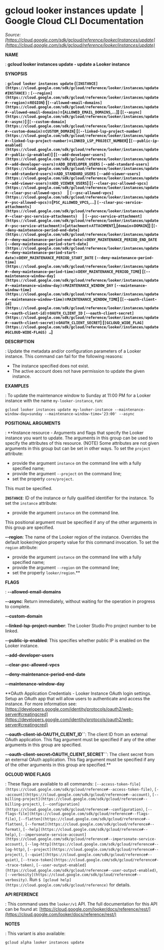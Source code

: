 # gcloud looker instances update  |  Google Cloud CLI Documentation

*Source: [https://cloud.google.com/sdk/gcloud/reference/looker/instances/update](https://cloud.google.com/sdk/gcloud/reference/looker/instances/update)*

**NAME**

: **gcloud looker instances update - update a Looker instance**

**SYNOPSIS**

: **`gcloud looker instances update` (`[INSTANCE](https://cloud.google.com/sdk/gcloud/reference/looker/instances/update#INSTANCE)` : `[--region](https://cloud.google.com/sdk/gcloud/reference/looker/instances/update#--region)`=`REGION`) [`[--allowed-email-domains](https://cloud.google.com/sdk/gcloud/reference/looker/instances/update#--allowed-email-domains)`=[`ALLOWED_EMAIL_DOMAINS`,…]] [`[--async](https://cloud.google.com/sdk/gcloud/reference/looker/instances/update#--async)`] [`[--custom-domain](https://cloud.google.com/sdk/gcloud/reference/looker/instances/update#--custom-domain)`=`CUSTOM_DOMAIN`] [`[--linked-lsp-project-number](https://cloud.google.com/sdk/gcloud/reference/looker/instances/update#--linked-lsp-project-number)`=`LINKED_LSP_PROJECT_NUMBER`] [`[--public-ip-enabled](https://cloud.google.com/sdk/gcloud/reference/looker/instances/update#--public-ip-enabled)`] [`[--add-developer-users](https://cloud.google.com/sdk/gcloud/reference/looker/instances/update#--add-developer-users)`=`ADD_DEVELOPER_USERS` `[--add-standard-users](https://cloud.google.com/sdk/gcloud/reference/looker/instances/update#--add-standard-users)`=`ADD_STANDARD_USERS` `[--add-viewer-users](https://cloud.google.com/sdk/gcloud/reference/looker/instances/update#--add-viewer-users)`=`ADD_VIEWER_USERS`] [`[--clear-psc-allowed-vpcs](https://cloud.google.com/sdk/gcloud/reference/looker/instances/update#--clear-psc-allowed-vpcs)`     | `[--psc-allowed-vpcs](https://cloud.google.com/sdk/gcloud/reference/looker/instances/update#--psc-allowed-vpcs)`=[`PSC_ALLOWED_VPCS`,…] `[--clear-psc-service-attachments](https://cloud.google.com/sdk/gcloud/reference/looker/instances/update#--clear-psc-service-attachments)`     | `[--psc-service-attachment](https://cloud.google.com/sdk/gcloud/reference/looker/instances/update#--psc-service-attachment)`=[`attachment`=`ATTACHMENT`],[`domain`=`DOMAIN`]] [`[--deny-maintenance-period-end-date](https://cloud.google.com/sdk/gcloud/reference/looker/instances/update#--deny-maintenance-period-end-date)`=`DENY_MAINTENANCE_PERIOD_END_DATE` `[--deny-maintenance-period-start-date](https://cloud.google.com/sdk/gcloud/reference/looker/instances/update#--deny-maintenance-period-start-date)`=`DENY_MAINTENANCE_PERIOD_START_DATE` `[--deny-maintenance-period-time](https://cloud.google.com/sdk/gcloud/reference/looker/instances/update#--deny-maintenance-period-time)`=`DENY_MAINTENANCE_PERIOD_TIME`] [`[--maintenance-window-day](https://cloud.google.com/sdk/gcloud/reference/looker/instances/update#--maintenance-window-day)`=`MAINTENANCE_WINDOW_DAY` `[--maintenance-window-time](https://cloud.google.com/sdk/gcloud/reference/looker/instances/update#--maintenance-window-time)`=`MAINTENANCE_WINDOW_TIME`] [`[--oauth-client-id](https://cloud.google.com/sdk/gcloud/reference/looker/instances/update#--oauth-client-id)`=`OAUTH_CLIENT_ID` `[--oauth-client-secret](https://cloud.google.com/sdk/gcloud/reference/looker/instances/update#--oauth-client-secret)`=`OAUTH_CLIENT_SECRET`] [`[GCLOUD_WIDE_FLAG](https://cloud.google.com/sdk/gcloud/reference/looker/instances/update#GCLOUD-WIDE-FLAGS) …`]**

**DESCRIPTION**

: Update the metadata and/or configuration parameters of a Looker instance.
This command can fail for the following reasons:

- The instance specified does not exist.
- The active account does not have permission to update the given instance.

**EXAMPLES**

: To update the maintenance window to Sunday at 11:00 PM for a Looker instance
with the name `my-looker-instance`, run:

```
gcloud looker instances update my-looker-instance --maintenance-window-day=sunday --maintenance-window-time='23:00' --async
```

**POSITIONAL ARGUMENTS**

: **Instance resource - Arguments and flags that specify the Looker instance you
want to update. The arguments in this group can be used to specify the
attributes of this resource. (NOTE) Some attributes are not given arguments in
this group but can be set in other ways.
To set the `project` attribute:

- provide the argument `instance` on the command line with a fully
specified name;
- provide the argument `--project` on the command line;
- set the property `core/project`.

This must be specified.

**`INSTANCE`**:
ID of the instance or fully qualified identifier for the instance.
To set the `instance` attribute:

- provide the argument `instance` on the command line.

This positional argument must be specified if any of the other arguments in this
group are specified.

**--region**:
The name of the Looker region of the instance. Overrides the default
looker/region property value for this command invocation.
To set the `region` attribute:

- provide the argument `instance` on the command line with a fully
specified name;
- provide the argument `--region` on the command line;
- set the property `looker/region`.**

**FLAGS**

: **--allowed-email-domains**

**--async**:
Return immediately, without waiting for the operation in progress to complete.

**--custom-domain**

**--linked-lsp-project-number**:
The Looker Studio Pro project number to be linked.

**--public-ip-enabled**:
This specifies whether public IP is enabled on the Looker instance.

**--add-developer-users**

**--clear-psc-allowed-vpcs**

**--deny-maintenance-period-end-date**

**--maintenance-window-day**

**OAuth Application Credentials - Looker Instance OAuth login settings. Setup an
OAuth app that will allow users to authenticate and access the instance. For
more information see: [https://developers.google.com/identity/protocols/oauth2/web-server#creatingcred](https://developers.google.com/identity/protocols/oauth2/web-server#creatingcred)

**--oauth-client-id`=`OAUTH_CLIENT_ID``**:
The client ID from an external OAuth application.
This flag argument must be specified if any of the other arguments in this group
are specified.

**--oauth-client-secret`=`OAUTH_CLIENT_SECRET``**:
The client secret from an external OAuth application.
This flag argument must be specified if any of the other arguments in this group
are specified.**

**GCLOUD WIDE FLAGS**

: These flags are available to all commands: `[--access-token-file](https://cloud.google.com/sdk/gcloud/reference#--access-token-file)`,
`[--account](https://cloud.google.com/sdk/gcloud/reference#--account)`, `[--billing-project](https://cloud.google.com/sdk/gcloud/reference#--billing-project)`,
`[--configuration](https://cloud.google.com/sdk/gcloud/reference#--configuration)`,
`[--flags-file](https://cloud.google.com/sdk/gcloud/reference#--flags-file)`,
`[--flatten](https://cloud.google.com/sdk/gcloud/reference#--flatten)`, `[--format](https://cloud.google.com/sdk/gcloud/reference#--format)`, `[--help](https://cloud.google.com/sdk/gcloud/reference#--help)`, `[--impersonate-service-account](https://cloud.google.com/sdk/gcloud/reference#--impersonate-service-account)`,
`[--log-http](https://cloud.google.com/sdk/gcloud/reference#--log-http)`,
`[--project](https://cloud.google.com/sdk/gcloud/reference#--project)`, `[--quiet](https://cloud.google.com/sdk/gcloud/reference#--quiet)`, `[--trace-token](https://cloud.google.com/sdk/gcloud/reference#--trace-token)`, `[--user-output-enabled](https://cloud.google.com/sdk/gcloud/reference#--user-output-enabled)`,
`[--verbosity](https://cloud.google.com/sdk/gcloud/reference#--verbosity)`.
Run `$ [gcloud help](https://cloud.google.com/sdk/gcloud/reference)` for details.

**API REFERENCE**

: This command uses the `looker/v1` API. The full documentation for
this API can be found at: [https://cloud.google.com/looker/docs/reference/rest/](https://cloud.google.com/looker/docs/reference/rest/)

**NOTES**

: This variant is also available:

```
gcloud alpha looker instances update
```